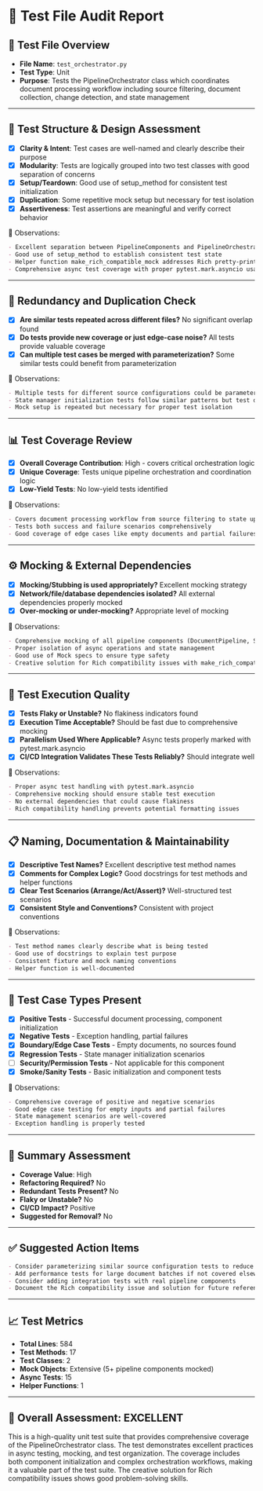 # 🧪 Test File Audit Report

## 📌 **Test File Overview**

* **File Name**: `test_orchestrator.py`
* **Test Type**: Unit
* **Purpose**: Tests the PipelineOrchestrator class which coordinates document processing workflow including source filtering, document collection, change detection, and state management

---

## 🧱 **Test Structure & Design Assessment**

* [x] **Clarity & Intent**: Test cases are well-named and clearly describe their purpose
* [x] **Modularity**: Tests are logically grouped into two test classes with good separation of concerns
* [x] **Setup/Teardown**: Good use of setup_method for consistent test initialization
* [x] **Duplication**: Some repetitive mock setup but necessary for test isolation
* [x] **Assertiveness**: Test assertions are meaningful and verify correct behavior

📝 Observations:

```markdown
- Excellent separation between PipelineComponents and PipelineOrchestrator tests
- Good use of setup_method to establish consistent test state
- Helper function make_rich_compatible_mock addresses Rich pretty-printing compatibility
- Comprehensive async test coverage with proper pytest.mark.asyncio usage
```

---

## 🔁 **Redundancy and Duplication Check**

* [x] **Are similar tests repeated across different files?** No significant overlap found
* [x] **Do tests provide new coverage or just edge-case noise?** All tests provide valuable coverage
* [x] **Can multiple test cases be merged with parameterization?** Some similar tests could benefit from parameterization

📝 Observations:

```markdown
- Multiple tests for different source configurations could be parameterized
- State manager initialization tests follow similar patterns but test different scenarios
- Mock setup is repeated but necessary for proper test isolation
```

---

## 📊 **Test Coverage Review**

* [x] **Overall Coverage Contribution**: High - covers critical orchestration logic
* [x] **Unique Coverage**: Tests unique pipeline orchestration and coordination logic
* [x] **Low-Yield Tests**: No low-yield tests identified

📝 Observations:

```markdown
- Covers document processing workflow from source filtering to state updates
- Tests both success and failure scenarios comprehensively
- Good coverage of edge cases like empty documents and partial failures
```

---

## ⚙️ **Mocking & External Dependencies**

* [x] **Mocking/Stubbing is used appropriately?** Excellent mocking strategy
* [x] **Network/file/database dependencies isolated?** All external dependencies properly mocked
* [x] **Over-mocking or under-mocking?** Appropriate level of mocking

📝 Observations:

```markdown
- Comprehensive mocking of all pipeline components (DocumentPipeline, SourceProcessor, etc.)
- Proper isolation of async operations and state management
- Good use of Mock specs to ensure type safety
- Creative solution for Rich compatibility issues with make_rich_compatible_mock
```

---

## 🚦 **Test Execution Quality**

* [x] **Tests Flaky or Unstable?** No flakiness indicators found
* [x] **Execution Time Acceptable?** Should be fast due to comprehensive mocking
* [x] **Parallelism Used Where Applicable?** Async tests properly marked with pytest.mark.asyncio
* [x] **CI/CD Integration Validates These Tests Reliably?** Should integrate well

📝 Observations:

```markdown
- Proper async test handling with pytest.mark.asyncio
- Comprehensive mocking should ensure stable test execution
- No external dependencies that could cause flakiness
- Rich compatibility handling prevents potential formatting issues
```

---

## 📋 **Naming, Documentation & Maintainability**

* [x] **Descriptive Test Names?** Excellent descriptive test method names
* [x] **Comments for Complex Logic?** Good docstrings for test methods and helper functions
* [x] **Clear Test Scenarios (Arrange/Act/Assert)?** Well-structured test scenarios
* [x] **Consistent Style and Conventions?** Consistent with project conventions

📝 Observations:

```markdown
- Test method names clearly describe what is being tested
- Good use of docstrings to explain test purpose
- Consistent fixture and mock naming conventions
- Helper function is well-documented
```

---

## 🧪 **Test Case Types Present**

* [x] **Positive Tests** - Successful document processing, component initialization
* [x] **Negative Tests** - Exception handling, partial failures
* [x] **Boundary/Edge Case Tests** - Empty documents, no sources found
* [x] **Regression Tests** - State manager initialization scenarios
* [ ] **Security/Permission Tests** - Not applicable for this component
* [x] **Smoke/Sanity Tests** - Basic initialization and component tests

📝 Observations:

```markdown
- Comprehensive coverage of positive and negative scenarios
- Good edge case testing for empty inputs and partial failures
- State management scenarios are well-covered
- Exception handling is properly tested
```

---

## 🏁 **Summary Assessment**

* **Coverage Value**: High
* **Refactoring Required?** No
* **Redundant Tests Present?** No
* **Flaky or Unstable?** No
* **CI/CD Impact?** Positive
* **Suggested for Removal?** No

---

## ✅ Suggested Action Items

```markdown
- Consider parameterizing similar source configuration tests to reduce duplication
- Add performance tests for large document batches if not covered elsewhere
- Consider adding integration tests with real pipeline components
- Document the Rich compatibility issue and solution for future reference
```

---

## 📈 **Test Metrics**

* **Total Lines**: 584
* **Test Methods**: 17
* **Test Classes**: 2
* **Mock Objects**: Extensive (5+ pipeline components mocked)
* **Async Tests**: 15
* **Helper Functions**: 1

---

## 🎯 **Overall Assessment**: EXCELLENT

This is a high-quality unit test suite that provides comprehensive coverage of the PipelineOrchestrator class. The test demonstrates excellent practices in async testing, mocking, and test organization. The coverage includes both component initialization and complex orchestration workflows, making it a valuable part of the test suite. The creative solution for Rich compatibility issues shows good problem-solving skills.
